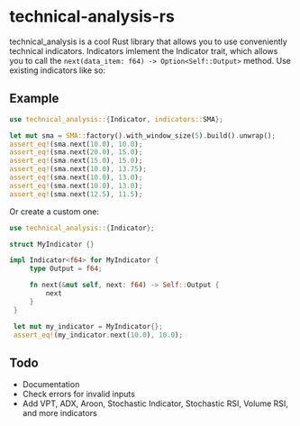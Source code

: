 # technical-analysis-rs

technical_analysis is a cool Rust library that allows you to use conveniently technical indicators.
Indicators imlement the Indicator trait, which allows you to call the `next(data_item: f64) -> Option<Self::Output>` method.
Use existing indicators like so:

## Example

```rust
use technical_analysis::{Indicator, indicators::SMA};

let mut sma = SMA::factory().with_window_size(5).build().unwrap();
assert_eq!(sma.next(10.0), 10.0);
assert_eq!(sma.next(20.0), 15.0);
assert_eq!(sma.next(15.0), 15.0);
assert_eq!(sma.next(10.0), 13.75);
assert_eq!(sma.next(10.0), 13.0);
assert_eq!(sma.next(10.0), 13.0);
assert_eq!(sma.next(12.5), 11.5);
```

Or create a custom one:

```rust
use technical_analysis::{Indicator};

struct MyIndicator {}

impl Indicator<f64> for MyIndicator {
     type Output = f64;

     fn next(&mut self, next: f64) -> Self::Output {
         next
     }
 }

 let mut my_indicator = MyIndicator{};
 assert_eq!(my_indicator.next(10.0), 10.0);
```

## Todo

- Documentation
- Check errors for invalid inputs
- Add VPT, ADX, Aroon, Stochastic Indicator, Stochastic RSI, Volume RSI, and more indicators
